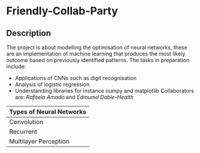 # Friendly-Collab-Party
## Description
The project is about modelling the optimisation of neural networks, these are an implementation of machine learning that produces the most likely outcome based on previously identified patterns. 
The tasks in preparation include:
* Applications of CNNs such as digit recognisation
* Analysis of logistic regression
* Understanding libraries for instance numpy and matplotlib
Collaborators are: *Rafaela Amado* and *Edmumd Dable-Health*

|Types of Neural Networks|
|------------------------|
|Convolution|
|Recurrent|
|Multilayer Perception|


